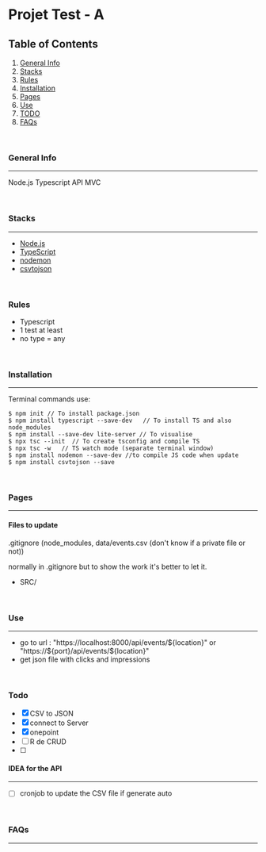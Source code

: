 # Projet Test - A

## Table of Contents
1. [General Info](#general-info)
2. [Stacks](#stacks)
3. [Rules](#rules)
4. [Installation](#installation)
5. [Pages](#pages)
6. [Use](#use)
7. [TODO](#todo)
8. [FAQs](#faqs)

<br/>

### General Info
---
Node.js Typescript API MVC

<br/>

### Stacks
---
- [Node.js](https://nodejs.org/en/)
- [TypeScript](https://www.typescriptlang.org/)
- [nodemon](https://www.npmjs.com/package/nodemon)
- [csvtojson](https://www.npmjs.com/package/csvtojson)


<br/>

### Rules

- Typescript
- 1 test at least
- no type = any


<br/>

### Installation
---

Terminal commands use:

```
$ npm init // To install package.json
$ npm install typescript --save-dev   // To install TS and also node_modules
$ npm install --save-dev lite-server // To visualise
$ npx tsc --init  // To create tsconfig and compile TS
$ npx tsc -w   // TS watch mode (separate terminal window)
$ npm install nodemon --save-dev //to compile JS code when update
$ npm install csvtojson --save
```

<br/>

### Pages
---


#### Files to update
.gitignore (node_modules, data/events.csv (don't know if a private file or not))

normally in .gitignore but to show the work it's better to let it.
- SRC/


<br/>

### Use
---
- go to url : "https://localhost:8000/api/events/${location}" or "https://${port}/api/events/${location}"
- get json file with clicks and impressions

<br/>

### Todo
- [X] CSV to JSON
- [X] connect to Server
- [X] onepoint
- [ ] R de CRUD
- [ ] 




#### IDEA for the API
---
- [ ] cronjob to update the CSV file if generate auto

<br/>

### FAQs
---




